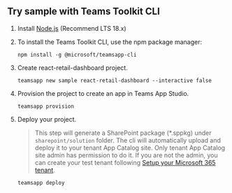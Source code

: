 ## Try sample with Teams Toolkit CLI

1. Install [Node.js](https://nodejs.org/en/download/) (Recommend LTS 18.x)
2. To install the Teams Toolkit CLI, use the npm package manager:

    ```
    npm install -g @microsoft/teamsapp-cli
    ```

3. Create react-retail-dashboard project.

    ```
    teamsapp new sample react-retail-dashboard --interactive false
    ```

4. Provision the project to create an app in Teams App Studio.

    ```
    teamsapp provision
    ```

5. Deploy your project.
    > This step will generate a SharePoint package (*.sppkg) under `sharepoint/solution` folder. The cli will automatically upload and deploy it to your tenant App Catalog site. Only tenant App Catalog site admin has permission to do it. If you are not the admin, you can create your test tenant following [Setup your Microsoft 365 tenant](https://docs.microsoft.com/en-us/sharepoint/dev/spfx/set-up-your-developer-tenant).

    ```
    teamsapp deploy
    ```
